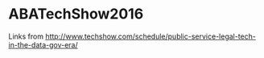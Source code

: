 # ABATechShow2016
Links from http://www.techshow.com/schedule/public-service-legal-tech-in-the-data-gov-era/
